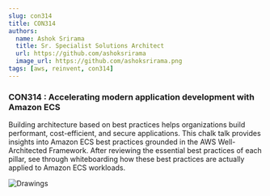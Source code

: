```yaml
---
slug: con314
title: CON314
authors:
  name: Ashok Srirama
  title: Sr. Specialist Solutions Architect
  url: https://github.com/ashoksrirama
  image_url: https://github.com/ashoksrirama.png
tags: [aws, reinvent, con314]
---
```


### CON314 : Accelerating modern application development with Amazon ECS

Building architecture based on best practices helps organizations build performant, cost-efficient, and secure applications. This chalk talk provides insights into Amazon ECS best practices grounded in the AWS Well-Architected Framework. After reviewing the essential best practices of each pillar, see through whiteboarding how these best practices are actually applied to Amazon ECS workloads.


![Drawings](../static/img/con314-drawings.png)
